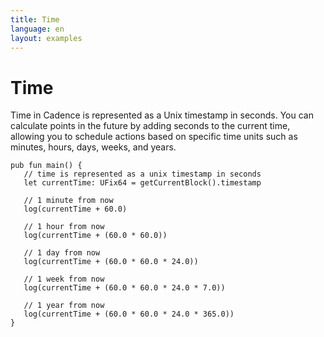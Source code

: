 ```yaml
---
title: Time
language: en
layout: examples
---
```


# Time

Time in Cadence is represented as a Unix timestamp in seconds. You can calculate points in the future by adding seconds to the current time, allowing you to schedule actions based on specific time units such as minutes, hours, days, weeks, and years.

```cadence
pub fun main() {
   // time is represented as a unix timestamp in seconds
   let currentTime: UFix64 = getCurrentBlock().timestamp

   // 1 minute from now
   log(currentTime + 60.0)

   // 1 hour from now
   log(currentTime + (60.0 * 60.0))

   // 1 day from now
   log(currentTime + (60.0 * 60.0 * 24.0))

   // 1 week from now
   log(currentTime + (60.0 * 60.0 * 24.0 * 7.0))

   // 1 year from now
   log(currentTime + (60.0 * 60.0 * 24.0 * 365.0))
}
```
